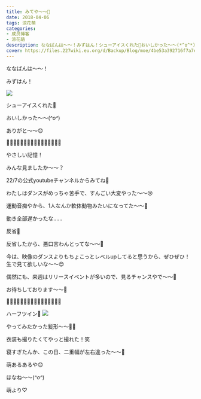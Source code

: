 ```yaml
---
title: みてや〜〜👀
date: 2018-04-06
tags: 涼花萌
categories: 
- 成员博客
- 涼花萌
description: ななばんは〜〜！みずはん！シューアイスくれた💓おいしかった〜〜(*^o^*)ありがと〜〜😊🌸🌸🌸🌸🌸🌸🌸🌸🌸🌸🌸🌸🌸🌸🌸🌸やさ...
cover: https://files.227wiki.eu.org/d/Backup/Blog/moe/4be53a392716f7a7e65a4854f8ebb.jpg 
---
```









ななばんは〜〜！







みずはん！

![](https://files.227wiki.eu.org/d/Backup/Blog/moe/4be53a392716f7a7e65a4854f8ebb.jpg)






シューアイスくれた💓



おいしかった〜〜(*^o^*)





ありがと〜〜😊









🌸🌸🌸🌸🌸🌸🌸🌸🌸🌸🌸🌸🌸🌸🌸🌸



やさしい記憶！




みんな見ましたか〜〜？








22/7の公式youtubeチャンネルからみてね💓








わたしはダンスがめっちゃ苦手で、すんごい大変やった〜〜😢




運動音痴やから、1人なんか軟体動物みたいになってた〜〜🙈






動き全部遅かったな……



反省💓







反省したから、悪口言わんとってな〜〜🙈











今は、映像のダンスよりもちょこっとレベルupしてると思うから、ぜひぜひ！生で見て欲しいな〜〜😊






偶然にも、来週はリリースイベントが多いので、見るチャンスやで〜〜🤗






お待ちしております〜〜💓




🌸🌸🌸🌸🌸🌸🌸🌸🌸🌸🌸🌸🌸🌸🌸🌸











ハーフツイン💓
![](https://files.227wiki.eu.org/d/Backup/Blog/moe/4be53a392716f7a7e65a4854f8ebb-01.jpg)






やってみたかった髪形〜〜💓💓




衣装も撮りたくてやっと撮れた！笑











寝すぎたんか、この日、二重幅が左右違った〜〜👀




萌あるあるや😊






ほなね〜〜(*^o^*)



萌より♡


